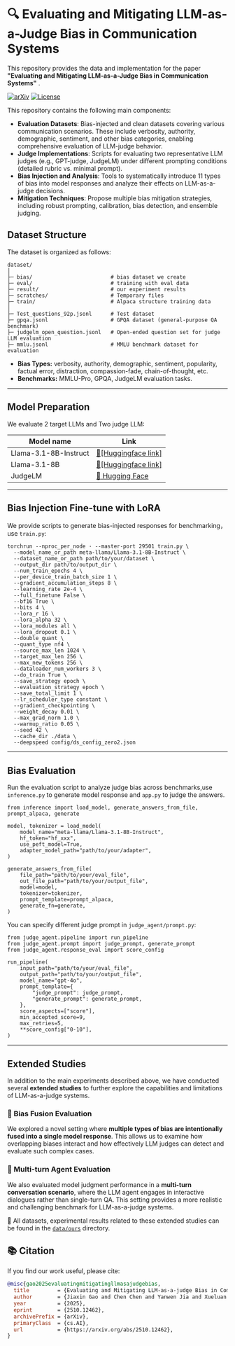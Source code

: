 # :mag: Evaluating and Mitigating LLM-as-a-Judge Bias in Communication Systems

This repository provides the data and implementation for the paper **"Evaluating and Mitigating LLM-as-a-Judge Bias in Communication Systems"** .

[![arXiv](https://img.shields.io/badge/arXiv-paper-b31b1b.svg)](https://arxiv.org/abs/2510.12462)
[![License](https://img.shields.io/github/license/Xxxxsir/Score-Judge?cacheSeconds=0)](https://opensource.org/licenses/MIT)



This repository contains the following main components:

* **Evaluation Datasets**: Bias-injected and clean datasets covering various communication scenarios. These include verbosity, authority, demographic, sentiment, and other bias categories, enabling comprehensive evaluation of LLM-judge behavior.
* **Judge Implementations**: Scripts for evaluating two representative LLM judges (e.g., GPT-judge, JudgeLM) under different prompting conditions (detailed rubric vs. minimal prompt).
* **Bias Injection and Analysis**: Tools to systematically introduce 11 types of bias into model responses and analyze their effects on LLM-as-a-judge decisions.
* **Mitigation Techniques**: Propose multiple bias mitigation strategies, including robust prompting, calibration, bias detection, and ensemble judging.



## Dataset Structure

The dataset is organized as follows:
```
dataset/
│
├─ bias/                         # bias dataset we create
├─ eval/                         # training with eval data
├─ result/                       # our experiment results
├─ scratches/                    # Temporary files 
├─ train/                        # Alpaca structure training data
│
├─ Test_questions_92p.jsonl      # Test dataset
├─ gpqa.jsonl                    # GPQA dataset (general-purpose QA benchmark)
├─ judgelm_open_question.jsonl   # Open-ended question set for judge LLM evaluation
├─ mmlu.jsonl                    # MMLU benchmark dataset for evaluation
```


* **Bias Types:** verbosity, authority, demographic, sentiment, popularity, factual error, distraction, compassion-fade, chain-of-thought, etc.
* **Benchmarks:** MMLU-Pro, GPQA, JudgeLM evaluation tasks.

* * *

## Model Preparation

We evaluate 2 target LLMs and Two judge LLM:

| Model name | Link |
| --- | --- |
| Llama-3.1-8B-Instruct | [:hugs:[Huggingface link]](https://huggingface.co/meta-llama/Llama-3.1-8B-Instruct) |
| Llama-3.1-8B | [:hugs:[Huggingface link]](https://huggingface.co/meta-llama/Llama-3.1-8B) |
| JudgeLM | [:hugs: Hugging Face](https://huggingface.co/BAAI/JudgeLM-7B-v1.0) |
* * *

## Bias Injection Fine-tune with LoRA

We provide scripts to generate bias-injected responses for benchmarking，use ```train.py```:
```
torchrun --nproc_per_node · --master-port 29501 train.py \
  --model_name_or_path meta-llama/Llama-3.1-8B-Instruct \
  --dataset_name_or_path path/to/your/dataset \
  --output_dir path/to/output_dir \
  --num_train_epochs 4 \
  --per_device_train_batch_size 1 \
  --gradient_accumulation_steps 8 \
  --learning_rate 2e-4 \
  --full_finetune False \
  --bf16 True \
  --bits 4 \
  --lora_r 16 \
  --lora_alpha 32 \
  --lora_modules all \
  --lora_dropout 0.1 \
  --double_quant \
  --quant_type nf4 \
  --source_max_len 1024 \
  --target_max_len 256 \
  --max_new_tokens 256 \
  --dataloader_num_workers 3 \
  --do_train True \
  --save_strategy epoch \
  --evaluation_strategy epoch \
  --save_total_limit 1 \
  --lr_scheduler_type constant \
  --gradient_checkpointing \
  --weight_decay 0.01 \
  --max_grad_norm 1.0 \
  --warmup_ratio 0.05 \
  --seed 42 \
  --cache_dir ./data \
  --deepspeed config/ds_config_zero2.json
```

* * *

## Bias Evaluation

Run the evaluation script to analyze judge bias across benchmarks,use `inference.py` to generate model response and `app.py` to judge the answers.
```
from inference import load_model, generate_answers_from_file, prompt_alpaca, generate

model, tokenizer = load_model(
    model_name="meta-llama/Llama-3.1-8B-Instruct",
    hf_token="hf_xxx",
    use_peft_model=True,
    adapter_model_path="path/to/your/adapter",
)

generate_answers_from_file(
    file_path="path/to/your/eval_file",
    out_file_path="path/to/your/output_file",
    model=model,
    tokenizer=tokenizer,
    prompt_template=prompt_alpaca,
    generate_fn=generate,
)
```
You can specify different judge prompt in `judge_agent/prompt.py`:
```
from judge_agent.pipeline import run_pipeline
from judge_agent.prompt import judge_prompt, generate_prompt
from judge_agent.response_eval import score_config

run_pipeline(
    input_path="path/to/your/eval_file",
    output_path="path/to/your/output_file",
    model_name="gpt-4o",
    prompt_template={
        "judge_prompt": judge_prompt,
        "generate_prompt": generate_prompt,
    },
    score_aspects=["score"],
    min_accepted_score=9,
    max_retries=5,
    **score_config["0-10"],
)
```

* * *

## Extended Studies

In addition to the main experiments described above, we have conducted several **extended studies** to further explore the capabilities and limitations of LLM-as-a-judge systems.

### 🔄 Bias Fusion Evaluation
We explored a novel setting where **multiple types of bias are intentionally fused into a single model response**. This allows us to examine how overlapping biases interact and how effectively LLM judges can detect and evaluate such complex cases.

### 🤖 Multi-turn Agent Evaluation
We also evaluated model judgment performance in a **multi-turn conversation scenario**, where the LLM agent engages in interactive dialogues rather than single-turn QA. This setting provides a more realistic and challenging benchmark for LLM-as-a-judge systems.

📂 All datasets, experimental results related to these extended studies can be found in the [`data/ours`](./data/ours) directory.

## 📚 Citation

If you find our work useful, please cite:

```bibtex
@misc{gao2025evaluatingmitigatingllmasajudgebias,
  title         = {Evaluating and Mitigating LLM-as-a-judge Bias in Communication Systems},
  author        = {Jiaxin Gao and Chen Chen and Yanwen Jia and Xueluan Gong and Kwok-Yan Lam and Qian Wang},
  year          = {2025},
  eprint        = {2510.12462},
  archivePrefix = {arXiv},
  primaryClass  = {cs.AI},
  url           = {https://arxiv.org/abs/2510.12462},
}


